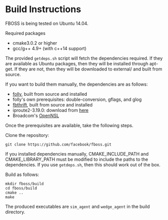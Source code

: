 # Build Instructions

FBOSS is being tested on Ubuntu 14.04.

Required packages
* cmake3.0.2 or higher
* gcc/g++ 4.9+ (with c++14 support)

The provided `getdeps.sh` script will fetch the dependencies required. If they are
available as Ubuntu packages, then they will be installed through apt-get. If they
are not, then they will be downloaded to external/ and built from source.

If you want to build them manually, the dependencies are as follows:

* [folly](https://github.com/facebook/folly), built from source and installed
* folly's own prerequisites: double-conversion, gflags, and glog
* [fbthrift](https://github.com/facebook/fbthrift), built from source and
  installed
* iproute2-3.19.0: download from
  [here](https://www.kernel.org/pub/linux/utils/net/iproute2/iproute2-3.19.0.tar.xz)
* Broadcom's [OpenNSL](https://github.com/Broadcom-Switch/OpenNSL)

Once the prerequisites are available, take the following steps.

Clone the repository:

```
git clone https://github.com/facebook/fboss.git
```

If you installed dependencies manually, CMAKE_INCLUDE_PATH and
CMAKE_LIBRARY_PATH must be modified to include the paths to the dependencies.
If you use `getdeps.sh`, then this should work out of the box.

Build as follows:

```
mkdir fboss/build
cd fboss/build
cmake ..
make
```

The produced executables are `sim_agent` and `wedge_agent` in the build directory.

